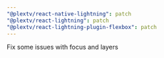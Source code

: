 ```yaml
---
"@plextv/react-native-lightning": patch
"@plextv/react-lightning": patch
"@plextv/react-lightning-plugin-flexbox": patch
---
```


Fix some issues with focus and layers
